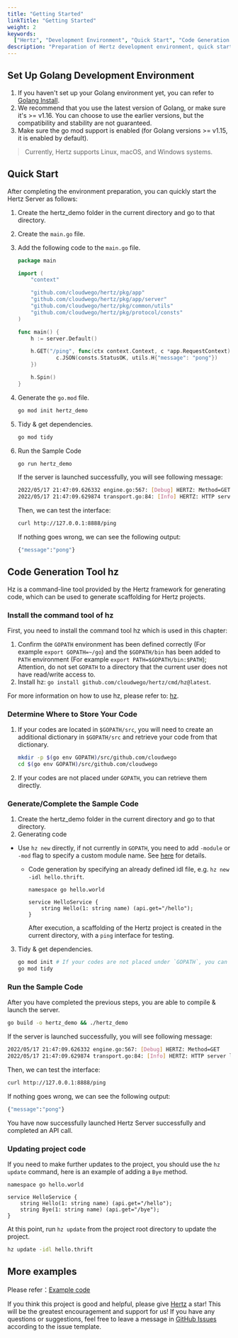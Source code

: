 ```yaml
---
title: "Getting Started"
linkTitle: "Getting Started"
weight: 2
keywords:
  ["Hertz", "Development Environment", "Quick Start", "Code Generation Tool"]
description: "Preparation of Hertz development environment, quick start, and basic use of code generation tool hz."
---
```


## Set Up Golang Development Environment

1. If you haven't set up your Golang environment yet, you can refer to [Golang Install](https://go.dev/doc/install).
2. We recommend that you use the latest version of Golang, or make sure it's >= v1.16. You can choose to use the earlier versions, but the compatibility and stability are not guaranteed.
3. Make sure the go mod support is enabled (for Golang versions >= v1.15, it is enabled by default).

> Currently, Hertz supports Linux, macOS, and Windows systems.

## Quick Start

After completing the environment preparation, you can quickly start the Hertz Server as follows:

1. Create the hertz_demo folder in the current directory and go to that directory.
2. Create the `main.go` file.
3. Add the following code to the `main.go` file.

   ```go
   package main

   import (
       "context"

       "github.com/cloudwego/hertz/pkg/app"
       "github.com/cloudwego/hertz/pkg/app/server"
       "github.com/cloudwego/hertz/pkg/common/utils"
       "github.com/cloudwego/hertz/pkg/protocol/consts"
   )

   func main() {
       h := server.Default()

       h.GET("/ping", func(ctx context.Context, c *app.RequestContext) {
               c.JSON(consts.StatusOK, utils.H{"message": "pong"})
       })

       h.Spin()
   }
   ```

4. Generate the `go.mod` file.

   ```bash
   go mod init hertz_demo
   ```

5. Tidy & get dependencies.

   ```bash
   go mod tidy
   ```

6. Run the Sample Code

   ```bash
   go run hertz_demo
   ```

   If the server is launched successfully, you will see following message:

   ```bash
   2022/05/17 21:47:09.626332 engine.go:567: [Debug] HERTZ: Method=GET    absolutePath=/ping   --> handlerName=main.main.func1 (num=2 handlers)
   2022/05/17 21:47:09.629874 transport.go:84: [Info] HERTZ: HTTP server listening on address=[::]:8888
   ```

   Then, we can test the interface:

   ```bash
   curl http://127.0.0.1:8888/ping
   ```

   If nothing goes wrong, we can see the following output:

   ```bash
   {"message":"pong"}
   ```

## Code Generation Tool hz

Hz is a command-line tool provided by the Hertz framework for generating code, which can be used to generate scaffolding for Hertz projects.

### Install the command tool of hz

First, you need to install the command tool hz which is used in this chapter:

1. Confirm the `GOPATH` environment has been defined correctly (For example `export GOPATH=~/go`)
   and the `$GOPATH/bin` has been added to `PATH` environment (For example `export PATH=$GOPATH/bin:$PATH`);
   Attention, do not set `GOPATH` to a directory that the current user does not have read/write access to.
2. Install hz: `go install github.com/cloudwego/hertz/cmd/hz@latest`.

For more information on how to use hz, please refer to: [hz](/zh/docs/hertz/tutorials/toolkit/usage/).

### Determine Where to Store Your Code

1. If your codes are located in `$GOPATH/src`, you will need to create an additional dictionary in `$GOPATH/src` and retrieve your code from that dictionary.

   ```bash
   mkdir -p $(go env GOPATH)/src/github.com/cloudwego
   cd $(go env GOPATH)/src/github.com/cloudwego
   ```

2. If your codes are not placed under `GOPATH`, you can retrieve them directly.

### Generate/Complete the Sample Code

1. Create the hertz_demo folder in the current directory and go to that directory.
2. Generating code

- Use `hz new` directly, if not currently in `GOPATH`, you need to add `-module` or `-mod` flag to specify a custom module name. See [here](/docs/hertz/tutorials/toolkit/usage/) for details.

  - Code generation by specifying an already defined idl file, e.g. `hz new -idl hello.thrift`.

    ```thrift
    namespace go hello.world

    service HelloService {
        string Hello(1: string name) (api.get="/hello");
    }
    ```

    After execution, a scaffolding of the Hertz project is created in the current directory, with a `ping` interface for testing.

3. Tidy & get dependencies.

   ```bash
   go mod init # If your codes are not placed under `GOPATH`, you can skip `go mod init`.
   go mod tidy
   ```

### Run the Sample Code

After you have completed the previous steps, you are able to compile & launch the server.

```bash
go build -o hertz_demo && ./hertz_demo
```

If the server is launched successfully, you will see following message:

```bash
2022/05/17 21:47:09.626332 engine.go:567: [Debug] HERTZ: Method=GET    absolutePath=/ping   --> handlerName=main.main.func1 (num=2 handlers)
2022/05/17 21:47:09.629874 transport.go:84: [Info] HERTZ: HTTP server listening on address=[::]:8888
```

Then, we can test the interface:

```bash
curl http://127.0.0.1:8888/ping
```

If nothing goes wrong, we can see the following output:

```bash
{"message":"pong"}
```

You have now successfully launched Hertz Server successfully and completed an API call.

### Updating project code

If you need to make further updates to the project, you should use the `hz update` command, here is an example of adding a `Bye` method.

```thrift
namespace go hello.world

service HelloService {
    string Hello(1: string name) (api.get="/hello");
    string Bye(1: string name) (api.get="/bye");
}
```

At this point, run `hz update` from the project root directory to update the project.

```bash
hz update -idl hello.thrift
```

## More examples

Please refer：[Example code](/docs/hertz/tutorials/example/)

If you think this project is good and helpful, please give [Hertz](https://github.com/cloudwego/hertz) a star! This will be the greatest encouragement and support for us!
If you have any questions or suggestions, feel free to leave a message in [GitHub Issues](https://github.com/cloudwego/hertz/issues) according to the issue template.
